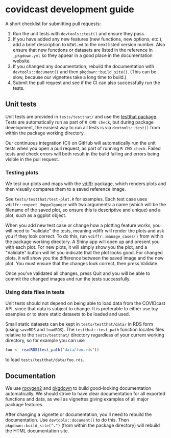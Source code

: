 # covidcast development guide

A short checklist for submitting pull requests:

1. Run the unit tests with `devtools::test()` and ensure they pass.
2. If you have added any new features (new functions, new options, etc.), add a
   brief description to `NEWS.md` to the next listed version number. Also ensure
   that new functions or datasets are listed in the reference in `_pkgdown.yml`
   so they appear in a good place in the documentation website.
3. If you changed any documentation, rebuild the documentation with
   `devtools::document()` and then `pkgdown::build_site()`. (This can be slow,
   because our vignettes take a long time to build.)
4. Submit the pull request and see if the CI can also successfully run the
   tests.

## Unit tests

Unit tests are provided in `tests/testthat/` and use the [testthat
package](https://testthat.r-lib.org/). Tests are automatically run as part of `R
CMD check`, but during package development, the easiest way to run all tests is
via `devtools::test()` from within the package working directory.

Our continuous integration (CI) on GitHub will automatically run the unit tests
when you open a pull request, as part of running `R CMD check`. Failed tests and
check errors will both result in the build failing and errors being visible in
the pull request.

### Testing plots

We test our plots and maps with the [vdiffr](https://github.com/r-lib/vdiffr)
package, which renders plots and then visually compares them to a saved
reference image.

See `tests/testthat/test-plot.R` for examples. Each test case uses
`vdiffr::expect_doppelganger` with two arguments: a name (which will be the
filename of the saved plot, so ensure this is descriptive and unique) and a
plot, such as a ggplot object.

When you add new test case or change how a plotting feature works, you will need
to "validate" the tests, meaning vdiffr will render the plots and ask you if
they look correct. To do this, run `vdiffr::manage_cases()` from within the
package working directory. A Shiny app will open up and present you with each
plot. For new plots, it will simply show you the plot, and a "Validate" button
will let you indicate that the plot looks good. For changed plots, it will show
you the difference between the saved image and the new plot. You must ensure
that the changes look correct, then press Validate.

Once you've validated all changes, press Quit and you will be able to commit the
changed images and run the tests successfully.

### Using data files in tests

Unit tests should not depend on being able to load data from the COVIDcast API,
since that data is subject to change. It is preferable to either use toy
examples or to store static datasets to be loaded and used.

Small static datasets can be kept in `tests/testthat/data/` in RDS form (using
`saveRDS` and `loadRDS`). The `testthat::test_path` function locates files
relative to the `tests/testthat/` directory regardless of your current working
directory, so for example you can use

```r
foo <- readRDS(test_path("data/foo.rds"))
```

to load `tests/testthat/data/foo.rds`.

## Documentation

We use
[roxygen2](https://cran.r-project.org/web/packages/roxygen2/vignettes/roxygen2.html)
and [pkgdown](https://pkgdown.r-lib.org/index.html) to build good-looking
documentation automatically. We should strive to have clear documentation for
all exported functions and data, as well as vignettes giving examples of all
major package features.

After changing a vignette or documentation, you'll need to rebuild the
documentation. Use `devtools::document()` to do this. Then
`pkgdown::build_site(".")` (from within the package directory) will rebuild the
HTML documentation site.
